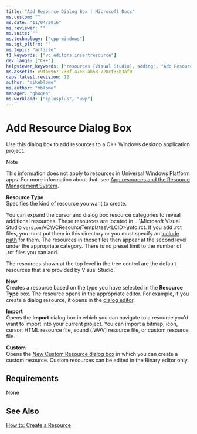 ```yaml
---
title: "Add Resource Dialog Box | Microsoft Docs"
ms.custom: ""
ms.date: "11/04/2016"
ms.reviewer: ""
ms.suite: ""
ms.technology: ["cpp-windows"]
ms.tgt_pltfrm: ""
ms.topic: "article"
f1_keywords: ["vc.editors.insertresource"]
dev_langs: ["C++"]
helpviewer_keywords: ["resources [Visual Studio], adding", "Add Resource dialog box"]
ms.assetid: e9fb6967-738f-47e8-ab58-728cf35b3af0
caps.latest.revision: 12
author: "mikeblome"
ms.author: "mblome"
manager: "ghogen"
ms.workload: ["cplusplus", "uwp"]
---
```

# Add Resource Dialog Box
Use this dialog box to add resources to a C++ Windows desktop application project.  
  
> [!NOTE]
>  This information does not apply to resources in Universal Windows Platform apps. For more information about that, see [App resources and the Resource Management System](/windows/uwp/app-resources/).  
  
 **Resource Type**  
 Specifies the kind of resource you want to create.  
  
 You can expand the cursor and dialog box resource categories to reveal additional resources. These resources are located in ...\Microsoft Visual Studio `version`\VC\VCResourceTemplates\\<LCID\>\mfc.rct. If you add .rct files, you must put them in this directory or you must specify an [include path](../windows/how-to-specify-include-directories-for-resources.md) for them. The resources in those files then appear at the second level under the appropriate category. There is no preset limit to the number of .rct files you can add.  
  
 The resources shown at the top level in the tree control are the default resources that are provided by Visual Studio.  
  
 **New**  
 Creates a resource based on the type you have selected in the **Resource Type** box. The resource opens in the appropriate editor. For example, if you create a dialog resource, it opens in the [dialog editor](../windows/dialog-editor.md).  
  
 **Import**  
 Opens the **Import** dialog box in which you can navigate to a resource you'd want to import into your current project. You can import a bitmap, icon, cursor, HTML resource file, sound (.WAV) resource file, or custom resource file.  
  
 **Custom**  
 Opens the [New Custom Resource dialog box](../windows/new-custom-resource-dialog-box.md) in which you can create a custom resource. Custom resources can be edited in the Binary editor only.  
  
## Requirements  
 None  
  
## See Also  
 [How to: Create a Resource](../windows/how-to-create-a-resource.md)